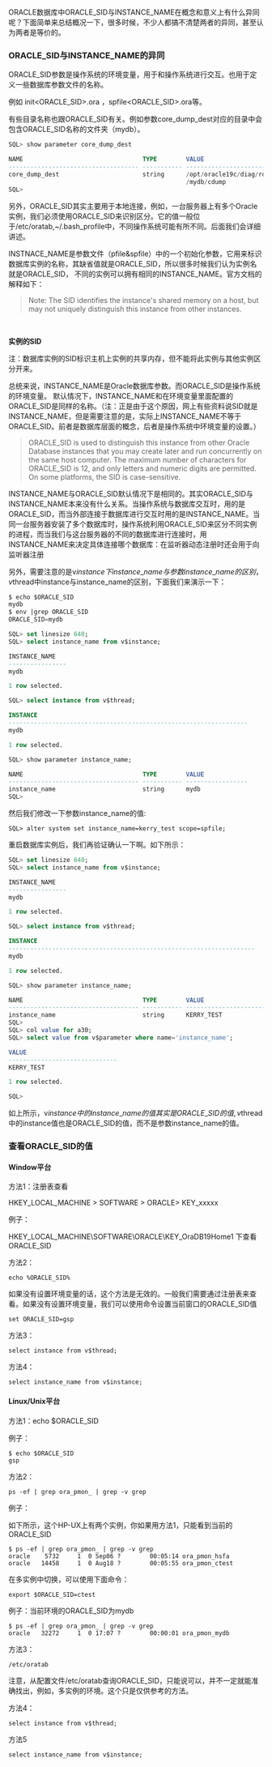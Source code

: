 
‍

ORACLE数据库中ORACLE\_SID与INSTANCE\_NAME在概念和意义上有什么异同呢？下面简单来总结概况一下，很多时候，不少人都搞不清楚两者的异同，甚至认为两者是等价的。

### ORACLE\_SID与INSTANCE\_NAME的异同

ORACLE\_SID参数是操作系统的环境变量，用于和操作系统进行交互。也用于定义一些数据库参数文件的名称。

例如 init<ORACLE\_SID>.ora ，spfile<ORACLE\_SID>.ora等。

有些目录名称也跟ORACLE\_SID有关。例如参数core\_dump\_dest对应的目录中会包含ORACLE\_SID名称的文件夹（mydb）。

```sql
SQL> show parameter core_dump_dest

NAME                                 TYPE        VALUE
------------------------------------ ----------- ------------------------------
core_dump_dest                       string      /opt/oracle19c/diag/rdbms/mydb
                                                 /mydb/cdump
SQL> 
```

另外，ORACLE\_SID其实主要用于本地连接，例如，一台服务器上有多个Oracle实例，我们必须使用ORACLE\_SID来识别区分。它的值一般位于/etc/oratab,~/.bash\_profile中，不同操作系统可能有所不同。后面我们会详细讲述。

INSTNACE\_NAME是参数文件（pfile&spfile）中的一个初始化参数，它用来标识数据库实例的名称，其缺省值就是ORACLE\_SID，所以很多时候我们认为实例名就是ORACLE\_SID， 不同的实例可以拥有相同的INSTANCE\_NAME。官方文档的解释如下：

> Note: The SID identifies the instance's shared memory on a host, but may not uniquely distinguish this instance from other instances.

‍

**实例的SID**

注：数据库实例的SID标识主机上实例的共享内存，但不能将此实例与其他实例区分开来。

总统来说，INSTANCE\_NAME是Oracle数据库参数。而ORACLE\_SID是操作系统的环境变量。 默认情况下，INSTANCE\_NAME和在环境变量里面配置的ORACLE\_SID是同样的名称。（注：正是由于这个原因，网上有些资料说SID就是INSTANCE\_NAME，但是需要注意的是，实际上INSTANCE\_NAME不等于ORACLE\_SID。前者是数据库层面的概念，后者是操作系统中环境变量的设置。）

> ORACLE\_SID is used to distinguish this instance from other Oracle Database instances that you may create later and run concurrently on the same host computer. The maximum number of characters for ORACLE\_SID is 12, and only letters and numeric digits are permitted. On some platforms, the SID is case-sensitive.

INSTANCE\_NAME与ORACLE\_SID默认情况下是相同的。其实ORACLE\_SID与INSTANCE\_NAME本来没有什么关系。当操作系统与数据库交互时，用的是ORACLE\_SID，而当外部连接于数据库进行交互时用的是INSTANCE\_NAME。当同一台服务器安装了多个数据库时，操作系统利用ORACLE\_SID来区分不同实例的进程，而当我们与这台服务器的不同的数据库进行连接时，用INSTANCE\_NAME来决定具体连接哪个数据库：在监听器动态注册时还会用于向监听器注册

另外，需要注意的是v$instance下instance\_name与参数instance\_name的区别，v$thread中instance与instance\_name的区别，下面我们来演示一下：

```sql
$ echo $ORACLE_SID
mydb
$ env |grep ORACLE_SID
ORACLE_SID=mydb

SQL> set linesize 640;
SQL> select instance_name from v$instance;

INSTANCE_NAME
----------------
mydb

1 row selected.

SQL> select instance from v$thread;

INSTANCE
------------------------------------------------------------------
mydb

1 row selected.

SQL> show parameter instance_name;

NAME                                 TYPE        VALUE
------------------------------------ ----------- -----------------
instance_name                        string      mydb
SQL>
```

然后我们修改一下参数instance\_name的值:

```
SQL> alter system set instance_name=kerry_test scope=spfile;
```

重启数据库实例后，我们再验证确认一下啊。如下所示：

```sql
SQL> set linesize 640;
SQL> select instance_name from v$instance;

INSTANCE_NAME
----------------
mydb

1 row selected.

SQL> select instance from v$thread;

INSTANCE
--------------------------------------------------------------------
mydb

1 row selected.

SQL> show parameter instance_name;

NAME                                 TYPE        VALUE
------------------------------------ ----------- ------------------------------
instance_name                        string      KERRY_TEST
SQL>
SQL> col value for a30;
SQL> select value from v$parameter where name='instance_name';

VALUE
------------------------------
KERRY_TEST

1 row selected.

SQL>
```

如上所示，v$instance中的instance\_name的值其实是ORACLE\_SID的值,v$thread中的instance值也是ORACLE\_SID的值，而不是参数instance\_name的值。

### 查看ORACLE\_SID的值

#### Window平台

方法1：注册表查看

HKEY\_LOCAL\_MACHINE > SOFTWARE > ORACLE> KEY\_xxxxx

例子：

HKEY\_LOCAL\_MACHINE\\SOFTWARE\\ORACLE\\KEY\_OraDB19Home1 下查看ORACLE\_SID

方法2：

```
echo %ORACLE_SID%
```

如果没有设置环境变量的话，这个方法是无效的。一般我们需要通过注册表来查看。如果没有设置环境变量，我们可以使用命令设置当前窗口的ORACLE\_SID值

```
set ORACLE_SID=gsp
```

方法3：

```
select instance from v$thread;
```

方法4：

```
select instance_name from v$instance;
```

#### Linux/Unix平台

方法1：echo $ORACLE\_SID

例子：

```
$ echo $ORACLE_SID
gsp
```

方法2：

```
ps -ef | grep ora_pmon_ | grep -v grep
```

例子：

如下所示，这个HP-UX上有两个实例，你如果用方法1，只能看到当前的ORACLE\_SID

```
$ ps -ef | grep ora_pmon_ | grep -v grep
oracle    5732     1  0 Sep06 ?        00:05:14 ora_pmon_hsfa
oracle   14458     1  0 Aug18 ?        00:05:55 ora_pmon_ctest
```

在多实例中切换，可以使用下面命令：

```
export $ORACLE_SID=ctest
```

例子：当前环境的ORACLE\_SID为mydb

```
$ ps -ef | grep ora_pmon_ | grep -v grep
oracle   32272     1  0 17:07 ?        00:00:01 ora_pmon_mydb
```

方法3：

```
/etc/oratab
```

注意，从配置文件/etc/oratab查询ORACLE\_SID，只能说可以，并不一定就能准确找出，例如，多实例的环境。这个只是仅供参考的方法。

方法4：

```
select instance from v$thread;
```

方法5

```
select instance_name from v$instance;
```
